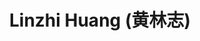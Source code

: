 ---
# Display name
title: $%ms_2022_20$ Linzhi Huang (黄林志)

# Is this the primary user of the site?
superuser: false

user_groups: ["Master Students"]

role: 

organizations:
- name:  "2022 to Now, Co-supervised with [Prof. Yi Chang](http://yichang-cs.com/)"
- name:  School of Artificial Intelligence

interests:


highlight_name: false
---